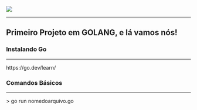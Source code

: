 <img src="https://go.dev/doc/gopher/fiveyears.jpg" />
<hr>
<h2>
Primeiro Projeto em GOLANG, e lá vamos nós!
</h2>
<h3>Instalando Go</h3>
<hr>
<p>https://go.dev/learn/</p>
<h3>Comandos Básicos</h3>
<hr>
> go run nomedoarquivo.go
